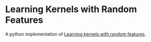 # Learning Kernels with Random Features

A python implementation of [Learning kernels with random features](https://papers.nips.cc/paper/6180-learning-kernels-with-random-features).
